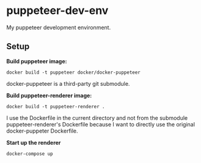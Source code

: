 # puppeteer-dev-env

My puppeteer development environment.

## Setup

**Build puppeteer image:**

`docker build -t puppeteer docker/docker-puppeteer`

docker-puppeteer is a third-party git submodule.

**Build puppeteer-renderer image:**

`docker build -t puppeteer-renderer .`

I use the Dockerfile in the current directory and not from the submodule puppeteer-renderer's Dockerfile because I want to directly use the original docker-puppeter Dockerfile.

**Start up the renderer**

`docker-compose up`
